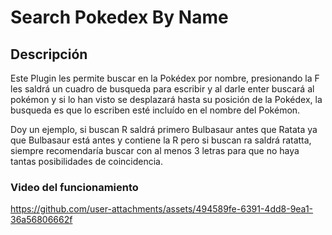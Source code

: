 # Search Pokedex By Name

## Descripción

Este Plugin les permite buscar en la Pokédex por nombre, presionando la F les saldrá un cuadro de busqueda para escribir y al darle enter buscará al pokémon y si lo han visto se desplazará hasta su posición de la Pokédex, la busqueda es que lo escriben esté incluído en el nombre del Pokémon.

Doy un ejemplo, si buscan R saldrá primero Bulbasaur antes que Ratata ya que Bulbasaur está antes y contiene la R pero si buscan ra saldrá ratatta, siempre recomendaría buscar con al menos 3 letras para que no haya tantas posibilidades de coincidencia.

### Video del funcionamiento

https://github.com/user-attachments/assets/494589fe-6391-4dd8-9ea1-36a56806662f


